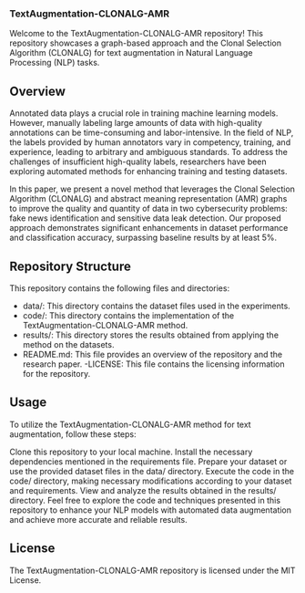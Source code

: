 ### TextAugmentation-CLONALG-AMR
Welcome to the TextAugmentation-CLONALG-AMR repository! This repository showcases a graph-based approach and the Clonal Selection Algorithm (CLONALG) for text augmentation in Natural Language Processing (NLP) tasks.

## Overview
Annotated data plays a crucial role in training machine learning models. However, manually labeling large amounts of data with high-quality annotations can be time-consuming and labor-intensive. In the field of NLP, the labels provided by human annotators vary in competency, training, and experience, leading to arbitrary and ambiguous standards. To address the challenges of insufficient high-quality labels, researchers have been exploring automated methods for enhancing training and testing datasets.

In this paper, we present a novel method that leverages the Clonal Selection Algorithm (CLONALG) and abstract meaning representation (AMR) graphs to improve the quality and quantity of data in two cybersecurity problems: fake news identification and sensitive data leak detection. Our proposed approach demonstrates significant enhancements in dataset performance and classification accuracy, surpassing baseline results by at least 5%.

## Repository Structure
This repository contains the following files and directories:

- data/: This directory contains the dataset files used in the experiments.
- code/: This directory contains the implementation of the TextAugmentation-CLONALG-AMR method.
- results/: This directory stores the results obtained from applying the method on the datasets.
- README.md: This file provides an overview of the repository and the research paper.
-LICENSE: This file contains the licensing information for the repository.

## Usage
To utilize the TextAugmentation-CLONALG-AMR method for text augmentation, follow these steps:

Clone this repository to your local machine.
Install the necessary dependencies mentioned in the requirements file.
Prepare your dataset or use the provided dataset files in the data/ directory.
Execute the code in the code/ directory, making necessary modifications according to your dataset and requirements.
View and analyze the results obtained in the results/ directory.
Feel free to explore the code and techniques presented in this repository to enhance your NLP models with automated data augmentation and achieve more accurate and reliable results.

## License
The TextAugmentation-CLONALG-AMR repository is licensed under the MIT License.